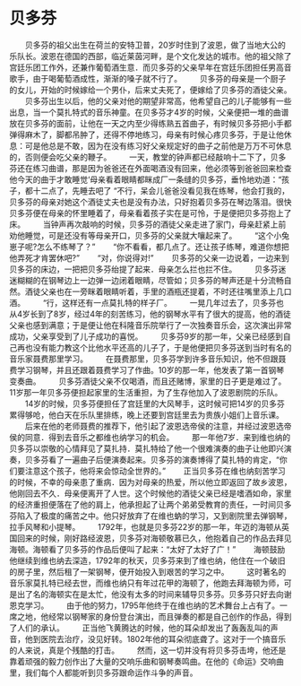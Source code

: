 # 贝多芬
　　贝多芬的祖父出生在荷兰的安特卫普，20岁时住到了波恩，做了当地大公的乐队长。波恩在德国的西部，临近莱茵河畔，是个文化发达的城市。他的祖父除了宫廷乐团工作外，还兼作葡萄酒生意．而贝多芬的父亲早年在宫廷乐团担任男高音歌手，由于喝葡萄酒成性，渐渐的嗓子就不行了。 
　　贝多芬的母亲是一个厨子的女儿，开始的时候嫁给一个男仆，后来丈夫死了，便嫁给了贝多芬的酒徒父亲。 
　　贝多芬出生以后，他的父亲对他的期望非常高，他希望自己的儿子能够有一些出息，当一个莫扎特式的音乐神童。在贝多芬才4岁的时候，父亲便把一堆的曲谱放在贝多芬的面前，让他在一天之内至少得练熟五首曲子，有时候贝多芬把小手都弹得麻木了，脚都吊肿了，还得不停地练习，母亲有时候心疼贝多芬，于是让他休息：可是他总是不敢，因为在没有练习好父亲规定好的曲子之前他是万万不可休息的，否则便会吃父亲的鞭子。 
　　一天，教堂的钟声都已经敲响十二下了，贝多芬还在练习曲谱，那是因为爸爸还在外面喝酒没有回来，他必须等到爸爸回来检查他今天的曲于才敢睡觉‘母亲看着眼睛都眯成厂一条缝的贝多芬，垂怜地劝道：“孩子，都十二点了，先睡去吧了 
“不行，呆会儿爸爸没看见我在练琴，他会打我的，贝多芬的母亲对她这个酒徒丈夫也是没有办法，只好抱着贝多芬在琴边落泪。很快贝多芬便在母亲的怀里睡着了，母亲看着孩子实在是可怜，于是便把贝多芬抱上了床。 
　　当钟声再次敲响的时候，贝多芬的酒徒父亲走进了家门，母亲赶紧上前劝他睡觉，可是还没有等母亲开口，贝多芬的父亲就大嚷起来了。 
　　“这个小兔崽子呢?怎么不练琴了？” 
　　“你不看看，都几点了。还让孩子练琴，难道你想把他弄死才肯罢休吧?” 
　　“对，你说得对!” 
　　贝多芬的父亲一边说着，一边来到贝多芬的床边，一把把贝多芬绐提了起来．母亲怎么拦也拦不住。 
　　贝多芬迷迷糊糊的在钢琴边上一边弹一边闭着眼睛，尽管如；贝多芬的琴声还是十分流畅自然。酒徒父亲也在一旁眯着眼睛听着，手里的酒瓶还提着，不时还往嘴里添上几口酒。 
　　“行，这样还有一点莫扎特的样子厂。 
　　一晃几年过去了，贝多芬也从4岁长到了8岁，经过4年的刻苦练习，他的钢琴水平有了很大的提高，他的酒徒父亲也感到满意；于是便让他在科隆音乐院举行了一次独奏音乐会，这次演出非常成功，父亲享受到了儿子成功的喜悦。 
　　贝多芬9岁的那一年，父亲已经感到自己再也没有能力教这个比他水平还高的儿子了，于是他便把贝多芬送到当时有名的音乐家聂费那里学习。 
　　在聂费那里，贝多芬学到许多音乐知识，他不但跟聂费学习钢琴，并且还跟着聂费学习了作曲。10岁的那一年，他发表了第一首钢琴变奏曲。 
　　贝多芬酒徒父亲不仅喝酒，而且还赌博，家里的日子更是难过了。11岁那一年贝多芬便担起家里的生活重担，为了生存他加入了波恩剧院的乐队。 
　　14岁的时候，贝多芬便担任了宫廷里的大风琴手，这时候可把14岁的贝多芬累得够呛，他白天在乐队里排练，晚上还要到宫廷里去为贵族小姐们上音乐课。 
　　后来在他的老师聂费的推荐下，他引起了波恩选帝侯的注意，并经过波恩选帝侯的同意．得到去音乐之都维也纳学习的机会。 
　　那一年他7岁．来到维也纳的贝多芬以崇敬的心情拜见了莫扎持．莫扎特给了他一个很难演奏的曲子让他即兴演奏，贝多芬看了一遍曲子后便演奏起来。贝多芬的演奏博得了莫扎特的肯定，“你们要注意这个孩子，他将来会惊动全世界的。” 
　　正当贝多芬在维也纳刻苦学习的时候，不幸的母亲患了重病．因为对母亲的热爱，所以他立即返回了故乡波恩，他刚回去不久．母亲便离开了人世。这个时候他的酒徒父亲已经是嗜酒如命，家里的经济重担便落在了他的肩上，他承担起了让两个弟弟受教育的责任，一时间贝多芬陷入了极度的痛苦之中。他只好放弃了在维也蚋的学习，又到剧院里去弹钢琴，拉手风琴和小提琴。 
　　1792年，也就是贝多芬22岁的那一年，年迈的海顿从英国回来的时候，刚好路经波恩，贝多芬对海顿敬慕已久，他抱着自己的作品去拜见海顿。海顿看了贝多芬的作品后便叫了起来：“太好了太好了广！” 
　　海顿鼓励他继续到维也纳去深造，1792年的秋天，贝多芬来到了维也纳，他住在一个破旧的房子里，然后租了一架钢琴，便开始投入到艰苦的学习之中。 
　　这时著名的音乐家莫扎特已经去世，而维也纳只有年过花甲的海顿了，他跑去拜海顿为师，可是出了名的海顿实在是太忙，他没有太多的时间来辅导贝多芬。贝多芬只好去向谢恩克学习。 
　　由于他的努力，1795年他终于在维也纳的艺术舞台上占有了。一席之地，他经常以钢琴家的身份登台演出，而且弹奏的都是自己创作的作品，得到了人们的承认。 
　　正当他飞黄腾达的时候，他的耳朵却发出了轰轰乱叫的声音，他到医院去治疗，没见好转。1802年他的耳朵彻底聋了。这对于一个搞音乐的人来说，真是个残酷的打击。 
　　然而，这一切并没有将贝多芬击垮，他还是靠着顽强的毅力创作出了大量的交响乐曲和钢琴奏鸣曲。在他的《命运》交响曲里，我们每个人都能听到贝多芬跟命运作斗争的声音。
 